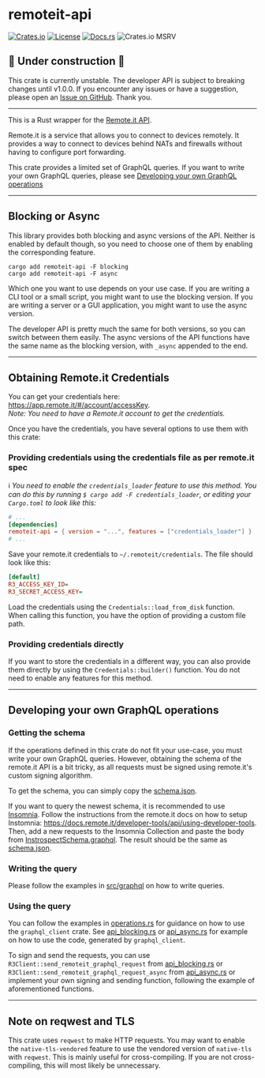 # remoteit-api

[![Crates.io](https://img.shields.io/crates/v/remoteit-api)](https://crates.io/crates/remoteit-api)
[![License](https://img.shields.io/crates/l/remoteit-api)](https://crates.io/crates/remoteit-api)
[![Docs.rs](https://docs.rs/remoteit-api/badge.svg)](https://docs.rs/remoteit-api)
![Crates.io MSRV](https://img.shields.io/crates/msrv/remoteit-api)


## 🚧 Under construction 🚧
This crate is currently unstable. The developer API is subject to breaking changes until v1.0.0.
If you encounter any issues or have a suggestion, please open an [Issue on GitHub](https://github.com/Feriixu/remoteit-api-wrapper-rs/issues/new). Thank you.

---

This is a Rust wrapper for the [Remote.it API](https://docs.remote.it/developer-tools/api).

Remote.it is a service that allows you to connect to devices remotely. It provides a way to connect to devices behind NATs and firewalls without having to configure port forwarding.

This crate provides a limited set of GraphQL queries. If you want to write your own GraphQL queries, please see [Developing your own GraphQL operations](#developing-your-own-graphql-operations)

---

## Blocking or Async

This library provides both blocking and async versions of the API.
Neither is enabled by default though, so you need to choose one of them by enabling the corresponding feature.
```shell
cargo add remoteit-api -F blocking
cargo add remoteit-api -F async
```

Which one you want to use depends on your use case. If you are writing a CLI tool or a small script, you might want to use the blocking version.
If you are writing a server or a GUI application, you might want to use the async version.

The developer API is pretty much the same for both versions, so you can switch between them easily. The async versions of the API functions have the same name as the blocking version, with `_async` appended to the end.

---

## Obtaining Remote.it Credentials

You can get your credentials here: https://app.remote.it/#/account/accessKey.  
_Note: You need to have a Remote.it account to get the credentials._

Once you have the credentials, you have several options to use them with this crate:

### Providing credentials using the credentials file as per remote.it spec

ℹ️ _You need to enable the `credentials_loader` feature to use this method.
You can do this by running `$ cargo add -F credentials_loader`, or editing your `Cargo.toml` to look like this:_
```toml
# ...
[dependencies]
remoteit-api = { version = "...", features = ["credentials_loader"] }
# ...
```

Save your remote.it credentials to `~/.remoteit/credentials`. The file should look like this:
```ini
[default]
R3_ACCESS_KEY_ID=
R3_SECRET_ACCESS_KEY=
```

Load the credentials using the `Credentials::load_from_disk` function.  
When calling this function, you have the option of providing a custom file path.

### Providing credentials directly

If you want to store the credentials in a different way, you can also provide them directly by using the `Credentials::builder()` function.
You do not need to enable any features for this method.

---

## Developing your own GraphQL operations

### Getting the schema

If the operations defined in this crate do not fit your use-case, you must write your own GraphQL queries.
However, obtaining the schema of the remote.it API is a bit tricky, as all requests must be signed using remote.it's custom signing algorithm.

To get the schema, you can simply copy the [schema.json](src/graphql/schema.json).  

If you want to query the newest schema, it is recommended to use [Insomnia](https://insomnia.rest/).
Follow the instructions from the remote.it docs on how to setup Instomnia: https://docs.remote.it/developer-tools/api/using-developer-tools.  
Then, add a new requests to the Insomnia Collection and paste the body from [InstrospectSchema.graphql](src/graphql/IntrospectSchema.graphql).
The result should be the same as [schema.json](src/graphql/schema.json).

### Writing the query

Please follow the examples in [src/graphql](src/graphql) on how to write queries.

### Using the query

You can follow the examples in [operations.rs](src/operations.rs) for guidance on how to use the `graphql_client` crate.
See [api_blocking.rs](src/api_blocking.rs) or [api_async.rs](src/api_async.rs) for example on how to use the code, generated by `graphql_client`.

To sign and send the requests, you can use `R3Client::send_remoteit_graphql_request` from [api_blocking.rs](src/api_blocking.rs) or `R3Client::send_remoteit_graphql_request_async` from [api_async.rs](src/api_async.rs)
or implement your own signing and sending function, following the example of aforementioned functions.

---

## Note on reqwest and TLS

This crate uses `reqwest` to make HTTP requests.
You may want to enable the `native-tls-vendored` feature to use the vendored version of `native-tls` with `reqwest`.
This is mainly useful for cross-compiling. If you are not cross-compiling, this will most likely be unnecessary.